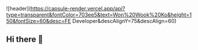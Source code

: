 ![header](https://capsule-render.vercel.app/api?type=transparent&fontColor=703ee5&text=Won%20Wook%20Ko&height=150&fontSize=60&desc=FE Developer&descAlignY=75&descAlign=60)

## Hi there 👋
<!-- ![footer](https://capsule-render.vercel.app/api?section=footer&text=Profile) -->

<!--
**sys-Normal/sys-Normal** is a ✨ _special_ ✨ repository because its `README.md` (this file) appears on your GitHub profile.

Here are some ideas to get you started:

- 🔭 I’m currently working on ...
- 🌱 I’m currently learning ...
- 👯 I’m looking to collaborate on ...
- 🤔 I’m looking for help with ...
- 💬 Ask me about ...
- 📫 How to reach me: ...
- 😄 Pronouns: ...
- ⚡ Fun fact: ...
-->
